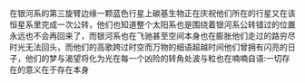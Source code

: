 在银河系的第三旋臂边缘一颗蓝色行星上碳基生物正在庆祝他们所在的行星又在该恒星系里完成一次公转，他们也知道整个太阳系也是围绕着银河系公转错过的位置永远也不会再回来了，而银河系也在飞驰甚至空间本身也在膨胀他们走过的路穷尽时光无法回头，而他们的高歌跨过时空而万物的细语超越时间他们曾拥有闪亮的日子，他们的梦与渴望将化为光在每一个凶险的转角处波与粒也在喃喃自语:一切存在的意义在于存在本身
